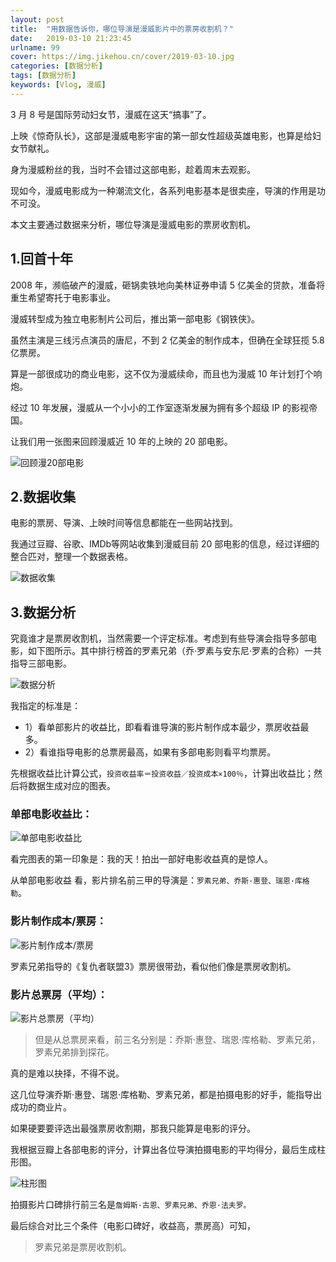 ```yaml
---
layout: post
title:  "用数据告诉你，哪位导演是漫威影片中的票房收割机？"
date:   2019-03-10 21:23:45
urlname: 99
cover: https://img.jikehou.cn/cover/2019-03-10.jpg
categories: [数据分析]
tags: [数据分析]
keywords: [Vlog, 漫威]
---
```

3 月 8 号是国际劳动妇女节，漫威在这天“搞事”了。

上映《惊奇队长》，这部是漫威电影宇宙的第一部女性超级英雄电影，也算是给妇女节献礼。

身为漫威粉丝的我，当时不会错过这部电影，趁着周末去观影。

现如今，漫威电影成为一种潮流文化，各系列电影基本是很卖座，导演的作用是功不可没。

本文主要通过数据来分析，哪位导演是漫威电影的票房收割机。
<!-- more -->
## 1.回首十年
2008 年，濒临破产的漫威，砸锅卖铁地向美林证券申请 5 亿美金的贷款，准备将重生希望寄托于电影事业。

漫威转型成为独立电影制片公司后，推出第一部电影《钢铁侠》。

虽然主演是三线污点演员的唐尼，不到 2 亿美金的制作成本，但确在全球狂揽 5.8 亿票房。

算是一部很成功的商业电影，这不仅为漫威续命，而且也为漫威 10 年计划打个响炮。

经过 10 年发展，漫威从一个小小的工作室逐渐发展为拥有多个超级 IP 的影视帝国。

让我们用一张图来回顾漫威近 10 年的上映的 20 部电影。

![回顾漫20部电影](https://img.jikehou.cn/img/138_1.jpg)


## 2.数据收集
电影的票房、导演、上映时间等信息都能在一些网站找到。

我通过豆瓣、谷歌、IMDb等网站收集到漫威目前 20 部电影的信息，经过详细的整合匹对，整理一个数据表格。

![数据收集](https://img.jikehou.cn/img/138_2.png)


## 3.数据分析
究竟谁才是票房收割机，当然需要一个评定标准。考虑到有些导演会指导多部电影，如下图所示。其中排行榜首的罗素兄弟（乔·罗素与安东尼·罗素的合称）一共指导三部电影。

![数据分析](https://img.jikehou.cn/img/138_3.png)

我指定的标准是：
- 1）看单部影片的收益比，即看看谁导演的影片制作成本最少，票房收益最多。 
- 2）看谁指导电影的总票房最高，如果有多部电影则看平均票房。 

先根据收益比计算公式，`投资收益率＝投资收益／投资成本×100％`，计算出收益比；然后将数据生成对应的图表。

### 单部电影收益比：

![单部电影收益比](https://img.jikehou.cn/img/138_4.png)

看完图表的第一印象是：我的天！拍出一部好电影收益真的是惊人。

从单部电影收益 看，影片排名前三甲的导演是：`罗素兄弟、乔斯·惠登、瑞恩·库格勒`。

### 影片制作成本/票房：

![影片制作成本/票房](https://img.jikehou.cn/img/138_5.png)

罗素兄弟指导的《复仇者联盟3》票房很带劲，看似他们像是票房收割机。

### 影片总票房（平均）：

![影片总票房（平均）](https://img.jikehou.cn/img/138_6.png)

> 但是从总票房来看，前三名分别是：乔斯·惠登、瑞恩·库格勒、罗素兄弟，罗素兄弟排到探花。

真的是难以抉择，不得不说。

这几位导演乔斯·惠登、瑞恩·库格勒、罗素兄弟，都是拍摄电影的好手，能指导出成功的商业片。

如果硬要要评选出最强票房收割期，那我只能算是电影的评分。

我根据豆瓣上各部电影的评分，计算出各位导演拍摄电影的平均得分，最后生成柱形图。

![柱形图](https://img.jikehou.cn/img/138_7.png)

拍摄影片口碑排行前三名是`詹姆斯·古恩、罗素兄弟、乔恩·法夫罗。`

最后综合对比三个条件（电影口碑好，收益高，票房高）可知，

> 罗素兄弟是票房收割机。